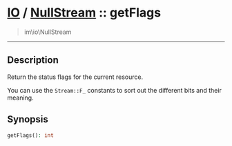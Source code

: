 # [IO](IO.md) / [NullStream](IO-NullStream.md) :: getFlags
 > im\io\NullStream
____

## Description
Return the status flags for the current resource.

You can use the `Stream::F_` constants to sort
out the different bits and their meaning.

## Synopsis
```php
getFlags(): int
```
